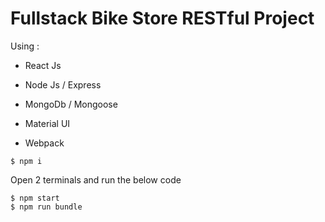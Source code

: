 # Fullstack Bike Store RESTful Project 


Using : 

- React Js 
- Node Js / Express
- MongoDb / Mongoose

- Material UI

- Webpack

```
$ npm i 
``` 

Open 2 terminals and run the below code 

```
$ npm start
$ npm run bundle 
``` 
